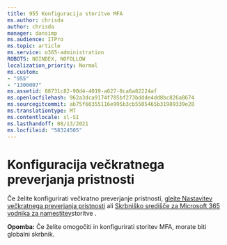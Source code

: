 ```yaml
---
title: 955 Konfiguracija storitve MFA
ms.author: chrisda
author: chrisda
manager: dansimp
ms.audience: ITPro
ms.topic: article
ms.service: o365-administration
ROBOTS: NOINDEX, NOFOLLOW
localization_priority: Normal
ms.custom:
- "955"
- "1300007"
ms.assetid: 88731c82-90d4-4019-a627-8ca6a82224af
ms.openlocfilehash: 962a3dca9174f785bf273bddde4dd8bc826a8674
ms.sourcegitcommit: ab75f66355116e995b3cb5505465b31989339e28
ms.translationtype: MT
ms.contentlocale: sl-SI
ms.lasthandoff: 08/13/2021
ms.locfileid: "58324505"
---
```

# <a name="configure-multifactor-authentication"></a>Konfiguracija večkratnega preverjanja pristnosti

Če želite konfigurirati večkratno preverjanje pristnosti, [glejte Nastavitev večkratnega preverjanja pristnosti](https://docs.microsoft.com/microsoft-365/admin/security-and-compliance/set-up-multi-factor-authentication) ali [Skrbniško središče za Microsoft 365 vodnika za namestitev](https://admin.microsoft.com/AdminPortal/Home?ref=/modernonboarding/mfasetupguide)storitve .

**Opomba:** Če želite omogočiti in konfigurirati storitev MFA, morate biti globalni skrbnik.
